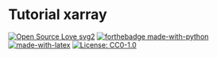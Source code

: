 # Tutorial xarray

[![Open Source Love svg2](https://badges.frapsoft.com/os/v2/open-source.svg?v=103)](https://github.com/ellerbrock/open-source-badges/) [![forthebadge made-with-python](http://ForTheBadge.com/images/badges/made-with-python.svg)](https://www.python.org/) [![made-with-latex](https://img.shields.io/badge/Made%20with-LaTeX-1f425f.svg)](https://www.latex-project.org/) [![License: CC0-1.0](https://img.shields.io/badge/License-CC0%201.0-lightgrey.svg)](http://creativecommons.org/publicdomain/zero/1.0/)


